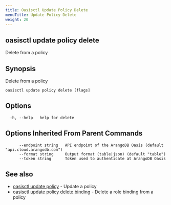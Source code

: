 ```yaml
---
title: Oasisctl Update Policy Delete
menuTitle: Update Policy Delete
weight: 20
---
```

## oasisctl update policy delete

Delete from a policy

## Synopsis
Delete from a policy

```
oasisctl update policy delete [flags]
```

## Options
```
  -h, --help   help for delete
```

## Options Inherited From Parent Commands
```
      --endpoint string   API endpoint of the ArangoDB Oasis (default "api.cloud.arangodb.com")
      --format string     Output format (table|json) (default "table")
      --token string      Token used to authenticate at ArangoDB Oasis
```

## See also
* [oasisctl update policy](update-policy.md)	 - Update a policy
* [oasisctl update policy delete binding](update-policy-delete-binding.md)	 - Delete a role binding from a policy

